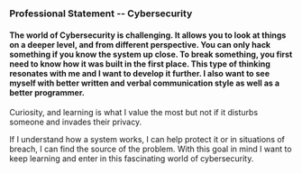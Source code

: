 ### Professional Statement -- Cybersecurity

#### The world of Cybersecurity is challenging. It allows you to look at things on a deeper level, and from different perspective. You can only hack something if you know the system up close. To break something, you first need to know how it was built in the first place. This type of thinking resonates with me and I want to develop it further. I also want to see myself with better written and verbal communication style as well as a better programmer. 

Curiosity, and learning is what I value the most but not if it disturbs someone and invades their privacy.

If I understand how a system works, I can help protect it or in situations of breach, I can find the source of the problem. With this goal in mind I want to keep learning and enter in this fascinating world of cybersecurity.


